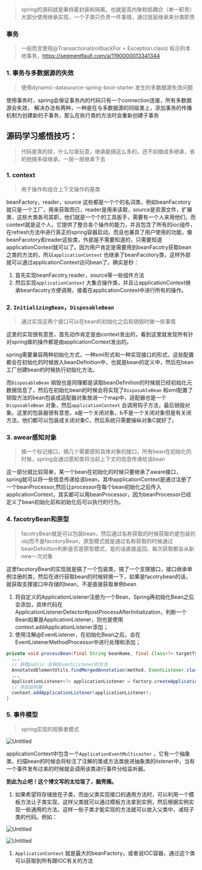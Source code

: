 > spring的源码就是秉持着封装和隔离，也就是高内聚和低耦合（单一职责）大部分使用继承实现，一个子类只负责一件事情，通过层层继承来分类职责
> 

### 事务

> 一般而言使用@Transactional(rollbackFor = Exception.class) 标示的本地事务，https://segmentfault.com/a/1190000013341344
> 

### 1. 事务与多数据源的失效

> 使用dynamic-datasource-spring-boot-starter 发生的多数据源失效问题
> 

使用事务时，spring会保证事务内的代码只有一个connection连接，所有多数据源会失效， 解决办法有两种，一种是在与多数据源的同级类上，添加事务的传播机制为创建新的子事务，那么在执行类的方法时会重新创建子事务

## 源码学习感悟技巧：

> 代码是真的绕，什么垃圾玩意，继承能搞这么多的，还不如搞成多继承，省的他搞多级继承，一层一层继承下去
> 

### 1. context

> 用于操作和组合上下文操作的基类
> 

beanFactory，reader，source 这些都是一个个的名词类，例如beanFacotory就只是一个工厂，用来获取而已，reader是用来读取，source是资源文件，扩展类，这些大类各司其职，他们就是一个个的工具扳手，需要有一个人来用他们，而context就是这个人，它提供了整合各个操作的能力，并且包含了所有的ioc组件，在refresh方法中进行真正的spring容器启动。而且也兼具了用户使用的功能，像beanFacotory和reader这些类，外部是不需要知道的，只需要知道applicationContext就可以了。因为用户肯定是需要用到beanFacotry获取bean之类的方法的，所以`applicationContext` 也继承了beanFacotory类，这样外部就可以通过applicationContext访问bean了。确实是秒：

1. 首先实现beanFacotry,reader，source等一些组件方法
2. 然后实现`applicationContext` 大集合操作类，并且让applicationContext继承beanfacotry方便调用，接着在applicationContext中进行所有的操作。

### 2. `InitializingBean`，`DisposableBean`

> 通过实现这两个接口可以在bean的初始化之后和销毁时做一些事情
> 

这里的实现很有意思，首先动作肯定是由context发出的，看到这里就发现所有针对spring做的操作都是由applicationContext发出的。

spring需要兼容两种初始化方式，一种xml形式和一种实现接口的形式，这些配置都会在初始化的时候放入beanDefinition中，也就是bean的定义中，然后在bean工厂创建bean的时候执行初始化方法。

而`DisposableBean` 销毁也是同理都是读取beanDefinition的时候就已经初始化元数据信息了，然后在初始化bean的时候会将实现了`DisposableBean` 和xml配置了销毁方法的bean包装成适配器对象放进一个map中，适配器也是一个`DisposableBean` 对象，然后`applicationContext` 会调用钩子方法，最后销毁对象。这里的包装器很有意思。a是一个关闭对象，b不是一个关闭对象但是有关闭方法，他们都可以包装成关闭对象C，然后系统只需要操纵对象C就好了。

### 3. awear感知对象

> 搞一个标记接口，搞几个需要感知具体对象的接口，所有bean在初始化的时候，spring会通过感知类将当前上下文的信息传递给该bean
> 

这一部分就比较简单，某一个bean在初始化的时候只要继承了aware接口，spring就可以将一些信息传递给该bean，其中applicationContext是通过注册了一个beanProcessor,然后让processor在每个bean初始化之后传入applicationContext，其实都可以用beanProcessor，因为beanProcessor已经定义了bean初始化前和初始化后可以执行的行为。

### 4. facotryBean和原型

> facotryBean就是可以包装bean，然后通过名称获取的时候获取的是包装的obj而不是facotoryBean，原型模式就是通过名称获取的时候通过beanDefinition判断是否是原型模式，是的话直接返回，每次获取都会从新new一次对象
> 

这里facotoryBean的实现就是搞了一个包装类，搞了一个支撑接口，接口继承单例注册的类，然后在进行获取bean的时候转换一下，如果是facotrybean的话，就获取支撑接口中存储的bean，不是直接获取单例bean

1. 将自定义的ApplicationListener注册为一个Bean，Spring再初始化Bean之后会添加，具体代码在ApplicationListenerDetector#postProcessAfterInitialization，判断一个Bean如果是ApplicationListener，则也是使用context.addApplicationListener添加；
2. 使用注解@EventListener，在初始化Bean之后，会在EventListenerMethodProcessor中进行处理和添加；

```java
private void processBean(final String beanName, final Class<?> targetType) {
  ....
  // 获取public 且有@EventListener的方法
  AnnotatedElementUtils.findMergedAnnotation(method, EventListener.class));
  ...
  ApplicationListener<?> applicationListener = factory.createApplicationListener(beanName, targetType, methodToUse);
  // 添加监听器
  context.addApplicationListener(applicationListener);
}
```

### 5. 事件模型

> spring实现的观察者模式
> 

![Untitled](https://s3-us-west-2.amazonaws.com/secure.notion-static.com/25151d57-4590-4733-a94b-27c457c02c5b/Untitled.png)

applicationContext中包含一个`ApplicationEventMulticaster` ，它有一个抽象类，扫描bean的时候会将标注了注解的类或方法类放进抽象类的listener中，当有一个事件发布过来的时候就会调用该类进行事件分给监听器。

**到此为止吧！这个博文写的太垃圾了，脑壳痛。**

1. 如果希望将存储放在子类，而由父类实现接口的通用方法时，可以利用一个模板方法让子类实现，这样父类就可以通过模板方法拿到实例，然后根据实例实现一些通用的方法，这样一些子类才能实现的方法就可以放入父类中，减轻子类的代码。例如：

![Untitled](https://s3-us-west-2.amazonaws.com/secure.notion-static.com/fc52682c-fd73-4684-8253-59c5dc118de7/Untitled.png)

![Untitled](https://s3-us-west-2.amazonaws.com/secure.notion-static.com/2c22c636-5074-4abe-ae01-354f969f0503/Untitled.png)

1. `ApplicationContext` 就是最大的beanFactory，或者说IOC容器，通过这个类可以获取到所有跟IOC有关的方法